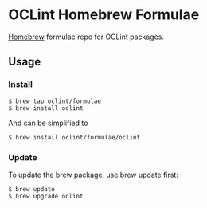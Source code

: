 # OCLint Homebrew Formulae

[Homebrew][] formulae repo for OCLint packages.

[homebrew]: http://brew.sh/

## Usage

### Install

```console
$ brew tap oclint/formulae
$ brew install oclint
```

And can be simplified to

```console
$ brew install oclint/formulae/oclint
```

### Update

To update the brew package, use brew update first:

```console
$ brew update
$ brew upgrade oclint
```

